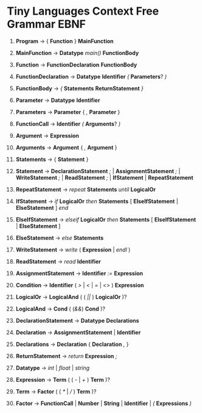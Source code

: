 # Tiny Languages Context Free Grammar EBNF

1. **Program** -> { **Function** } **MainFunction**

2. **MainFunction** -> **Datatype** _main()_ **FunctionBody**

3. **Function** -> **FunctionDeclaration** **FunctionBody**

4. **FunctionDeclaration** -> **Datatype** **Identifier** _(_ **Parameters**? _)_

5. **FunctionBody** -> _{_ **Statements** **ReturnStatement** _}_

6. **Parameter** -> **Datatype** **Identifier**

7. **Parameters** -> **Parameter** { _,_ **Parameter** }

8. **FunctionCall** -> **Identifier** _(_ **Arguments**? _)_

9. **Argument** -> **Expression**

10. **Arguments** -> **Argument** { _,_ **Argument** }

11. **Statements** -> { **Statement** }

12. **Statement** -> **DeclarationStatement** _;_
                  | **AssignmentStatement** _;_
                  | **WriteStatement** _;_
                  | **ReadStatement** _;_
                  | **IfStatement**
                  | **RepeatStatement**

13. **RepeatStatement** -> _repeat_ **Statements** _until_ **LogicalOr**

14. **IfStatement** -> _if_ **LogicalOr** _then_ **Statements** [ **ElseIfStatement** | **ElseStatement** ] _end_

15. **ElseIfStatement** ->  _elseif_ **LogicalOr** _then_ **Statements** [ **ElseIfStatement** | **ElseStatement** ]

16. **ElseStatement** -> _else_ **Statements**

17. **WriteStatement** -> _write_ ( **Expression** | _endl_ )

18. **ReadStatement** -> _read_ **Identifier**

19. **AssignmentStatement** -> **Identifier** _:=_ **Expression**

20. **Condition** -> **Identifier** ( _>_ | _<_ | _=_ | _<>_ ) **Expression**

21. **LogicalOr** -> **LogicalAnd** ( ( _||_ ) **LogicalOr** )?

22. **LogicalAnd** -> **Cond** ( (_&&_) **Cond** )?

23. **DeclarationStatement** -> **Datatype** **Declarations**

24. **Declaration** -> **AssignmentStatement** | **Identifier**

25. **Declarations** -> **Declaration** { **Declaration** _,_ }

26. **ReturnStatement** -> _return_ **Expression** _;_

27. **Datatype** -> _int_ | _float_ | _string_

28. **Expression** -> **Term** ( ( _-_ | _+_ ) **Term** )?

29. **Term** -> **Factor** ( ( _*_ | _/_ ) **Term** )?

30. **Factor** -> **FunctionCall**
                | **Number**
                | **String**
                | **Identifier**
                | _(_ **Expressions** _)_
